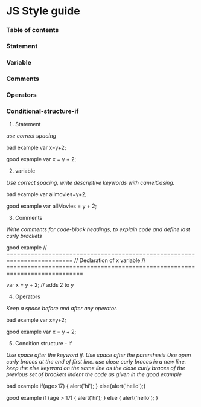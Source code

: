 # JS Style guide
### Table of contents
### Statement
### Variable
### Comments
### Operators
### Conditional-structure-if

1. Statement

*use correct spacing*

bad example
var x=y+2;

good example
var x = y + 2;

2. variable

*Use correct spacing, write descriptive keywords with camelCasing.*

bad example
var allmovies=y+2;

good example
var allMovies = y + 2;

3. Comments

*Write comments for code-block headings, to explain code and define last curly brackets*

good example
// ========================================================================= // Declaration of x variable // ============================================================================

var x = y + 2; // adds 2 to y

4. Operators

*Keep a space before and after any operator.*

bad example
var x=y+2;

good example
var x = y + 2;

5. Condition structure - if

*Use space after the keyword if. Use space after the parenthesis Use open curly braces at the end of first line. use close curly braces in a new line. keep the else keyword on the same line as the close curly braces of the previous set of brackets indent the code as given in the good example*

bad example
if(age>17) { alert('hi'); } else{alert('hello');}

good example
if (age > 17) { alert('hi'); } else { alert('hello'); }